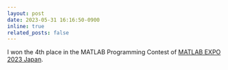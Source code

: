```yaml
---
layout: post
date: 2023-05-31 16:16:50-0900
inline: true
related_posts: false
---
```


I won the 4th place in the MATLAB Programming Contest of [MATLAB EXPO 2023 Japan](https://www.matlabexpo.com/jp/2023.html).